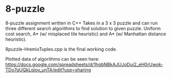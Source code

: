 # 8-puzzle
8-puzzle assignment written in C++
Takes in a 3 x 3 puzzle and can run three different search algorithms to find solution to given puzzle.
Uniform cost search, A* (w/ misplaced tile heuristic) and A* (w/ Manhattan distance heuristic).

8puzzle-HremixTuples.cpp is the final working code.

Plotted data of algorithms can be seen here: https://docs.google.com/spreadsheets/d/1hgbNBkAJUJoDui2_eH0rUwok-TDo7qUQkLqjov_unTA/edit?usp=sharing
